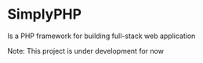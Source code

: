 # SimplyPHP
Is a PHP framework for building full-stack web application

Note: This project is under development for now
